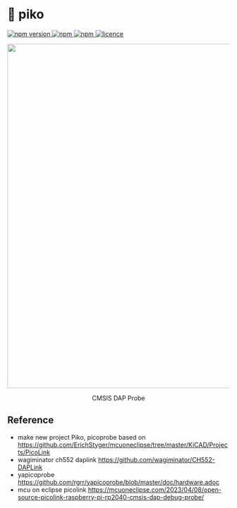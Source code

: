 <h1>🐤 piko </h1>
<p>
  <a href="">
    <img alt="npm version" src="https://badgen.net/github/commits/ahsanu123/piko">
  </a>
  <a href="">
    <img alt="npm" src="https://badgen.net/github/contributors/ahsanu123/piko">
  </a>
  <a href="">
    <img alt="npm" src="https://badgen.net/github/branches/ahsanu123/piko">
  </a>
  <a href="https://github.com/ahsanu123/piko/blob/main/LICENSE">
    <img alt="licence" src="https://badgen.net/github/license/ahsanu123/piko">
  </a>
</p>

<p align="center">  
  <img width="1776" height="782" alt="image" src="https://github.com/user-attachments/assets/693d8a60-4ca3-4bea-b433-0e9420d56c6d" />
</p>

<p align="center">CMSIS DAP Probe</p>

## Reference

- make new project Piko, picoprobe based on https://github.com/ErichStyger/mcuoneclipse/tree/master/KiCAD/Projects/PicoLink
- wagiminator ch552 daplink https://github.com/wagiminator/CH552-DAPLink
- yapicoprobe https://github.com/rgrr/yapicoprobe/blob/master/doc/hardware.adoc
- mcu on eclipse picolink https://mcuoneclipse.com/2023/04/08/open-source-picolink-raspberry-pi-rp2040-cmsis-dap-debug-probe/
